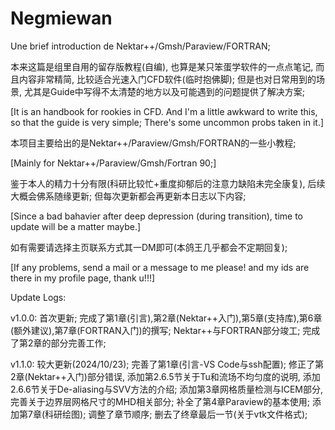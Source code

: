 # Negmiewan
Une brief introduction de Nektar++/Gmsh/Paraview/FORTRAN; 

本来这篇是组里自用的留存版教程(自编), 也算是某只笨蛋学软件的一点点笔记, 而且内容非常精简, 比较适合光速入门CFD软件(临时抱佛脚); 但是也对日常用到的场景, 尤其是Guide中写得不太清楚的地方以及可能遇到的问题提供了解决方案;

[It is an handbook for rookies in CFD. And I'm a little awkward to write this, so that the guide is very simple; There's some uncommon probs taken in it.]

本项目主要给出的是Nektar++/Paraview/Gmsh/FORTRAN的一些小教程;

[Mainly for Nektar++/Paraview/Gmsh/Fortran 90;]

鉴于本人的精力十分有限(科研比较忙+重度抑郁后的注意力缺陷未完全康复), 后续大概会佛系随缘更新; 但每次更新都会再更新本日志以下内容;

[Since a bad bahavier after deep depression (during transition), time to update will be a matter maybe.]

如有需要请选择主页联系方式其一DM即可(本鸽王几乎都会不定期回复);

[If any problems, send a mail or a message to me please! and my ids are there in my profile page, thank u!!!]


Update Logs:

v1.0.0: 首次更新; 完成了第1章(引言),第2章(Nektar++入门),第5章(支持库),第6章(额外建议),第7章(FORTRAN入门)的撰写; Nektar++与FORTRAN部分竣工; 完成了第2章的部分完善工作;

v1.1.0: 较大更新(2024/10/23); 完善了第1章(引言-VS Code与ssh配置); 修正了第2章(Nektar++入门)部分错误, 添加第2.6.5节关于Tu和流场不均匀度的说明, 添加2.6.6节关于De-aliasing与SVV方法的介绍; 添加第3章网格质量检测与ICEM部分, 完善关于边界层网格尺寸的MHD相关部分; 补全了第4章Paraview的基本使用; 添加第7章(科研绘图); 调整了章节顺序; 删去了终章最后一节(关于vtk文件格式);
